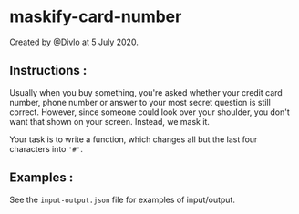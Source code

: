 # maskify-card-number

Created by [@Divlo](https://github.com/Divlo) at 5 July 2020.

## Instructions :

Usually when you buy something, you're asked whether your credit card number, phone number or answer to your most secret question is still correct. However, since someone could look over your shoulder, you don't want that shown on your screen. Instead, we mask it.

Your task is to write a function, which changes all but the last four characters into `'#'`.

## Examples :

See the `input-output.json` file for examples of input/output.
